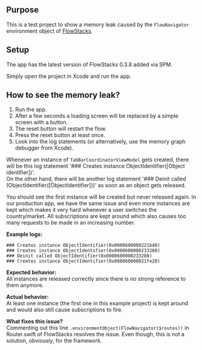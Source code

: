 ## Purpose

This is a test project to show a memory leak caused by the `FlowNavigator` environment object of [FlowStacks](https://github.com/johnpatrickmorgan/FlowStacks).

## Setup

The app has the latest version of FlowStacks 0.3.8 added via SPM. 

Simply open the project in Xcode and run the app.

## How to see the memory leak?

1. Run the app.
2. After a few seconds a loading screen will be replaced by a simple screen with a button.
3. The reset button will restart the flow.
4. Press the reset button at least once.
5. Look into the log statements (or alternatively, use the memory graph debugger from Xcode).

Whenever an instance of `TabBarCoordinatorViewModel` gets created, there will be this log statement '### Creates instance ObjectIdentifier([Object identifier])'.\
On the other hand, there will be another log statement '### Deinit called \(ObjectIdentifier([ObjectIdentifier]))' as soon as an object gets released.

You should see the first instance will be created but never released again. In our production app, we have the same issue and even more instances are kept which makes it very hard whenever a user switches the country/market.
All subscriptions are kept around which also causes too many requests to be made in an increasing number.

__Example logs:__
```
### Creates instance ObjectIdentifier(0x0000600000221b40)
### Creates instance ObjectIdentifier(0x0000600000233280)
### Deinit called ObjectIdentifier(0x0000600000233280)
### Creates instance ObjectIdentifier(0x000060000021fe20)
```

__Expected behavior:__\
All instances are released correctly since there is no strong reference to them anymore.

__Actual behavior:__\
At least one instance (the first one in this example project) is kept around and would also still cause subscriptions to fire.

__What fixes this issue?__\
Commenting out this line `.environmentObject(FlowNavigator($routes))` in Router.swift of FlowStacks resolves the issue. Even though, this is not a solution, obviously, for the framework.

